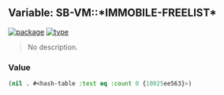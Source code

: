 ## Variable: SB-VM::\*IMMOBILE-FREELIST\*
[![package](https://img.shields.io/badge/Package-SB--VM-5f9ea0.svg?style=social&colorA=999999)](../) [![type](https://img.shields.io/badge/Type-Variable-5f9ea0.svg?style=social&colorA=999999)](../#variable) 

> No description.

### Value
```cl
(nil . #<hash-table :test eq :count 0 {10025ee563}>)
```
